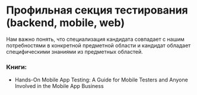 # Профильная секция тестирования (backend, mobile, web)

Нам важно понять, что специализация кандидата совпадает с нашим потребностями в конкретной предметной области и кандидат обладает специфическими знаниями из предметных областей.

### Книги:
 - Hands-On Mobile App Testing: A Guide for Mobile Testers and Anyone Involved in the Mobile App Business